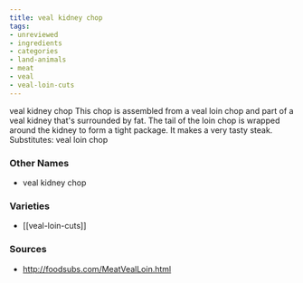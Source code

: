 ```yaml
---
title: veal kidney chop
tags:
- unreviewed
- ingredients
- categories
- land-animals
- meat
- veal
- veal-loin-cuts
---
```

veal kidney chop This chop is assembled from a veal loin chop and part of a veal kidney that's surrounded by fat. The tail of the loin chop is wrapped around the kidney to form a tight package. It makes a very tasty steak. Substitutes: veal loin chop

### Other Names

* veal kidney chop

### Varieties

* [[veal-loin-cuts]]

### Sources
* http://foodsubs.com/MeatVealLoin.html
